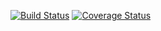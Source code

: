 [![Build Status](https://travis-ci.org/PToledoCESJF/clean-ts-api.svg?branch=master)](https://travis-ci.org/PToledoCESJF/clean-ts-api)
[![Coverage Status](https://coveralls.io/repos/github/PToledoCESJF/clean-ts-api/badge.svg?branch=master)](https://coveralls.io/github/PToledoCESJF/clean-ts-api?branch=master)